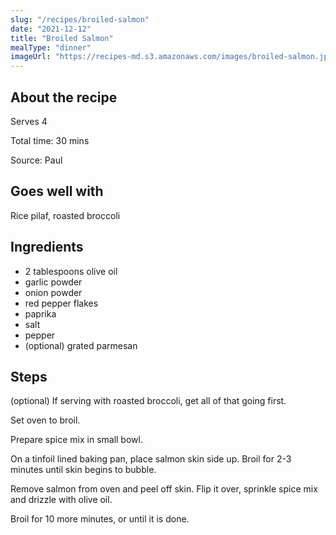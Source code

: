 ```yaml
---
slug: "/recipes/broiled-salmon"
date: "2021-12-12"
title: "Broiled Salmon"
mealType: "dinner"
imageUrl: "https://recipes-md.s3.amazonaws.com/images/broiled-salmon.jpeg"
---
```


## About the recipe

Serves 4

Total time: 30 mins

Source: Paul

## Goes well with

Rice pilaf, roasted broccoli

## Ingredients

- 2 tablespoons olive oil
- garlic powder
- onion powder
- red pepper flakes
- paprika
- salt
- pepper
- (optional) grated parmesan

## Steps

(optional) If serving with roasted broccoli, get all of that going first.

Set oven to broil.

Prepare spice mix in small bowl.

On a tinfoil lined baking pan, place salmon skin side up. Broil for 2-3 minutes until skin begins to bubble.

Remove salmon from oven and peel off skin. Flip it over, sprinkle spice mix and drizzle with olive oil.

Broil for 10 more minutes, or until it is done.

